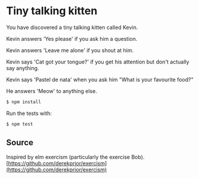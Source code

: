 # Tiny talking kitten

You have discovered a tiny talking kitten called Kevin.

Kevin answers 'Yes please' if you ask him a question.

Kevin answers 'Leave me alone' if you shout at him.

Kevin says 'Cat got your tongue?' if you get his attention but don't actually say anything.

Kevin says 'Pastel de nata' when you ask him "What is your favourite food?"

He answers 'Meow' to anything else.

```bash
$ npm install
```

Run the tests with:

```bash
$ npm test
```

## Source

Inspired by elm exercism (particularly the exercise Bob). [https://github.com/derekprior/exercism](https://github.com/derekprior/exercism)

